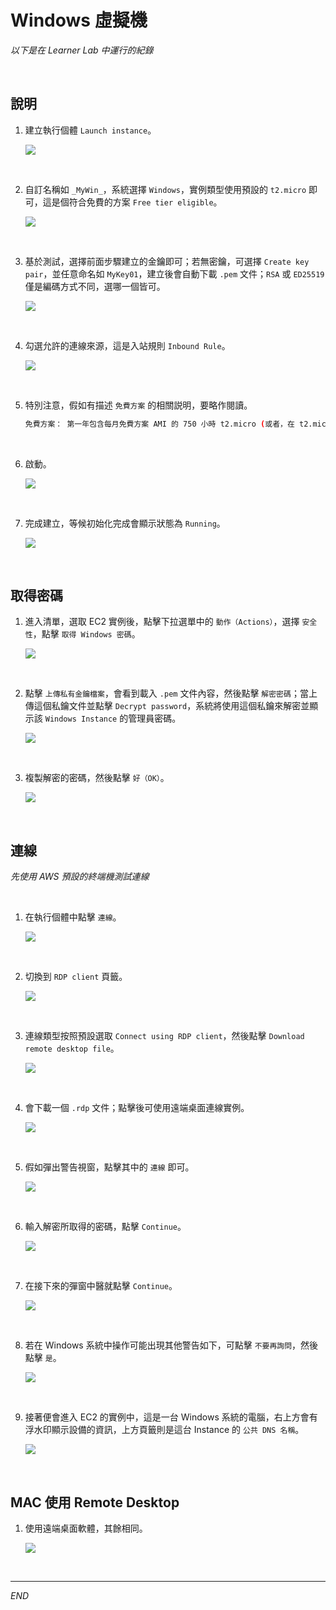 # Windows 虛擬機

_以下是在 Learner Lab 中運行的紀錄_

<br>

## 說明

1. 建立執行個體 `Launch instance`。

    ![](images/img_71.png)

<br>

2. 自訂名稱如 `_MyWin_`，系統選擇 `Windows`，實例類型使用預設的 `t2.micro` 即可，這是個符合免費的方案 `Free tier eligible`。

    ![](images/img_34.png)

<br>

3. 基於測試，選擇前面步驟建立的金鑰即可；若無密鑰，可選擇 `Create key pair`，並任意命名如 `MyKey01`，建立後會自動下載 `.pem` 文件；`RSA` 或 `ED25519` 僅是編碼方式不同，選哪一個皆可。

    ![](images/img_35.png)

<br>

4. 勾選允許的連線來源，這是入站規則 `Inbound Rule`。

    ![](images/img_36.png)

<br>

5. 特別注意，假如有描述 `免費方案` 的相關説明，要略作閱讀。

    ```bash
    免費方案： 第一年包含每月免費方案 AMI 的 750 小時 t2.micro (或者，在 t2.micro 不可用的區域中則為 t3.micro) 執行個體用量、每月 750 小時公共 IPv4 位址用量、30 GiB EBS 儲存、200 萬個輸入和輸出、1 GB 快照，以及 100 GB 網際網路頻寬。
    ```

<br>

6. 啟動。

    ![](images/img_37.png)

<br>

7. 完成建立，等候初始化完成會顯示狀態為 `Running`。

    ![](images/img_38.png)

<br>

## 取得密碼

1. 進入清單，選取 EC2 實例後，點擊下拉選單中的 `動作（Actions）`，選擇 `安全性`，點擊 `取得 Windows 密碼`。

    ![](images/img_39.png)

<br>

2. 點擊 `上傳私有金鑰檔案`，會看到載入 `.pem` 文件內容，然後點擊 `解密密碼`；當上傳這個私鑰文件並點擊 `Decrypt password`，系統將使用這個私鑰來解密並顯示該 `Windows Instance` 的管理員密碼。

    ![](images/img_40.png)

<br>

3. 複製解密的密碼，然後點擊 `好（OK）`。

    ![](images/img_41.png)

<br>

## 連線

_先使用 AWS 預設的終端機測試連線_

<br>

1. 在執行個體中點擊 `連線`。

    ![](images/img_42.png)

<br>

2. 切換到 `RDP client` 頁籤。

    ![](images/img_72.png)

<br>

3. 連線類型按照預設選取 `Connect using RDP client`，然後點擊 `Download remote desktop file`。

    ![](images/img_43.png)

<br>

4. 會下載一個 `.rdp` 文件；點擊後可使用遠端桌面連線實例。

    ![](images/img_44.png)

<br>

5. 假如彈出警告視窗，點擊其中的 `連線` 即可。

    ![](images/img_45.png)

<br>

6. 輸入解密所取得的密碼，點擊 `Continue`。

    ![](images/img_46.png)

<br>

7. 在接下來的彈窗中醫就點擊 `Continue`。

    ![](images/img_73.png)

<br>

8. 若在 Windows 系統中操作可能出現其他警告如下，可點擊 `不要再詢問`，然後點擊 `是`。

    ![](images/img_47.png)

<br>

9. 接著便會進入 EC2 的實例中，這是一台 Windows 系統的電腦，右上方會有浮水印顯示設備的資訊，上方頁籤則是這台 Instance 的 `公共 DNS 名稱`。

    ![](images/img_48.png)

<br>

## MAC 使用 Remote Desktop

1. 使用遠端桌面軟體，其餘相同。

    ![](images/img_49.png)

<br>

___

_END_
